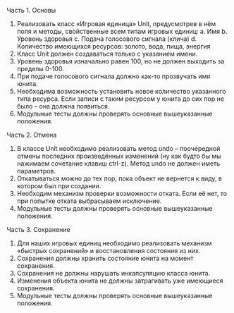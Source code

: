Часть 1. Основы
1.	Реализовать класс «Игровая единица» Unit, предусмотрев в нём поля и методы, свойственные всем типам игровых единиц:
	a.	Имя
	b.	Уровень здоровья
	c.	Подача голосового сигнала (клича)
	d.	Количество имеющихся ресурсов: золото, вода, пища, энергия
2.	Класс Unit должен создаваться только с указанием имени.
3.	Уровень здоровья изначально равен 100, но не должен выходить за пределы 0-100. 
4.	При подаче голосового сигнала должно как-то прозвучать имя юнита.
5.	Необходима возможность установить новое количество указанного типа ресурса. Если записи с таким ресурсом у юнита до сих пор не было – она должна появиться. 
6.	Модульные тесты должны проверять основные вышеуказанные положения.

Часть 2. Отмена
1.	В классе Unit необходимо реализовать метод undo – поочередной отмены последних произведённых изменений (ну как будто бы мы нажимаем сочетание клавиш ctrl-z). Метод undo не должен иметь параметров. 
2.	Откатываться можно до тех пор, пока объект не вернется к виду, в котором был при создании.
3.	Необходим механизм проверки возможности отката. Если её нет, то при попытке отката выбрасываем исключение. 
4.	Модульные тесты должны проверять основные вышеуказанные положения.

Часть 3. Сохранение
1.	Для наших игровых единиц необходимо реализовать механизм «быстрых сохранений» и восстановления состояния из них.
2.	Сохранения должны хранить состояние юнита на момент сохранения. 
3.	Сохранения не должны нарушать инкапсуляцию класса юнита. 
4.	Изменения объекта юнита не должны затрагивать уже имеющиеся сохранения. 
5.	Модульные тесты должны проверять основные вышеуказанные положения.
